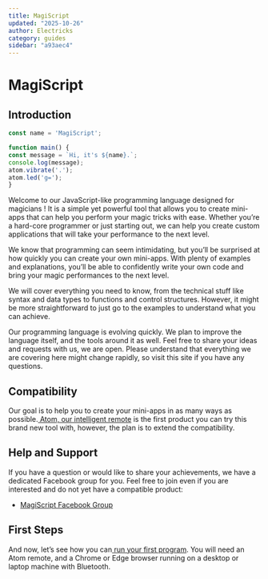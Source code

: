 ```yaml
---
title: MagiScript
updated: "2025-10-26"
author: Electricks
category: guides
sidebar: "a93aec4"
---
```


# MagiScript

## Introduction

```javascript
const name = 'MagiScript';

function main() {
const message = `Hi, it's ${name}.`;
console.log(message);
atom.vibrate('.');
atom.led('g=');
}
```

Welcome to our JavaScript-like programming language designed for magicians ! It is a simple yet powerful tool that allows you to create mini-apps that can help you perform your magic tricks with ease. Whether you’re a hard-core programmer or just starting out, we can help you create custom applications that will take your performance to the next level.

We know that programming can seem intimidating, but you’ll be surprised at how quickly you can create your own mini-apps. With plenty of examples and explanations, you’ll be able to confidently write your own code and bring your magic performances to the next level.

We will cover everything you need to know, from the technical stuff like syntax and data types to functions and control structures. However, it might be more straightforward to just go to the examples to understand what you can achieve.

Our programming language is evolving quickly. We plan to improve the language itself, and the tools around it as well. Feel free to share your ideas and requests with us, we are open. Please understand that everything we are covering here might change rapidly, so visit this site if you have any questions.

## Compatibility

Our goal is to help you to create your mini-apps in as many ways as possible.[ Atom, our intelligent remote](https://electricks.info/product/atom-remote/) is the first product you can try this brand new tool with, however, the plan is to extend the compatibility.

## Help and Support

If you have a question or would like to share your achievements, we have a dedicated Facebook group for you. Feel free to join even if you are interested and do not yet have a compatible product:

- [ MagiScript Facebook Group ](https://www.facebook.com/groups/magiscript)

## First Steps

And now, let’s see how you can[ run your first program](https://electricks.info/docs/magiscript/running-your-first-program/). You will need an Atom remote, and a Chrome or Edge browser running on a desktop or laptop machine with Bluetooth.